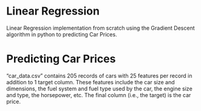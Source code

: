 # Linear Regression
Linear Regression implementation from scratch using the Gradient Descent algorithm in python to predicting Car Prices.

# Predicting Car Prices
“car_data.csv” contains 205 records of cars with 25 features per record in addition to 1 target column. These features include the car size and dimensions, the fuel system and fuel type used by the car, the engine size and type, the horsepower, etc. The final column (i.e., the target) is the car price.
